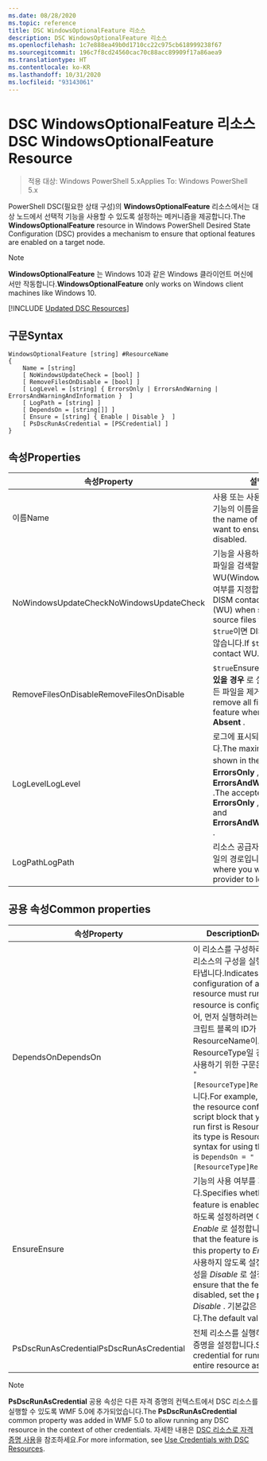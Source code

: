 ```yaml
---
ms.date: 08/28/2020
ms.topic: reference
title: DSC WindowsOptionalFeature 리소스
description: DSC WindowsOptionalFeature 리소스
ms.openlocfilehash: 1c7e888ea49b0d1710cc22c975cb618999238f67
ms.sourcegitcommit: 196c7f8cd24560cac70c88acc89909f17a86aea9
ms.translationtype: HT
ms.contentlocale: ko-KR
ms.lasthandoff: 10/31/2020
ms.locfileid: "93143061"
---
```

# <a name="dsc-windowsoptionalfeature-resource"></a><span data-ttu-id="26bd0-103">DSC WindowsOptionalFeature 리소스</span><span class="sxs-lookup"><span data-stu-id="26bd0-103">DSC WindowsOptionalFeature Resource</span></span>

> <span data-ttu-id="26bd0-104">적용 대상: Windows PowerShell 5.x</span><span class="sxs-lookup"><span data-stu-id="26bd0-104">Applies To: Windows PowerShell 5.x</span></span>

<span data-ttu-id="26bd0-105">PowerShell DSC(필요한 상태 구성)의 **WindowsOptionalFeature** 리소스에서는 대상 노드에서 선택적 기능을 사용할 수 있도록 설정하는 메커니즘을 제공합니다.</span><span class="sxs-lookup"><span data-stu-id="26bd0-105">The **WindowsOptionalFeature** resource in Windows PowerShell Desired State Configuration (DSC) provides a mechanism to ensure that optional features are enabled on a target node.</span></span>

> [!NOTE]
> <span data-ttu-id="26bd0-106">**WindowsOptionalFeature** 는 Windows 10과 같은 Windows 클라이언트 머신에서만 작동합니다.</span><span class="sxs-lookup"><span data-stu-id="26bd0-106">**WindowsOptionalFeature** only works on Windows client machines like Windows 10.</span></span>

[!INCLUDE [Updated DSC Resources](../../../../../includes/dsc-resources.md)]

## <a name="syntax"></a><span data-ttu-id="26bd0-107">구문</span><span class="sxs-lookup"><span data-stu-id="26bd0-107">Syntax</span></span>

```Syntax
WindowsOptionalFeature [string] #ResourceName
{
    Name = [string]
    [ NoWindowsUpdateCheck = [bool] ]
    [ RemoveFilesOnDisable = [bool] ]
    [ LogLevel = [string] { ErrorsOnly | ErrorsAndWarning | ErrorsAndWarningAndInformation }  ]
    [ LogPath = [string] ]
    [ DependsOn = [string[]] ]
    [ Ensure = [string] { Enable | Disable }  ]
    [ PsDscRunAsCredential = [PSCredential] ]
}
```

## <a name="properties"></a><span data-ttu-id="26bd0-108">속성</span><span class="sxs-lookup"><span data-stu-id="26bd0-108">Properties</span></span>

|<span data-ttu-id="26bd0-109">속성</span><span class="sxs-lookup"><span data-stu-id="26bd0-109">Property</span></span> |<span data-ttu-id="26bd0-110">설명</span><span class="sxs-lookup"><span data-stu-id="26bd0-110">Description</span></span> |
|---|---|
|<span data-ttu-id="26bd0-111">이름</span><span class="sxs-lookup"><span data-stu-id="26bd0-111">Name</span></span> |<span data-ttu-id="26bd0-112">사용 또는 사용하지 않도록 설정하려는 기능의 이름을 나타냅니다.</span><span class="sxs-lookup"><span data-stu-id="26bd0-112">Indicates the name of the feature that you want to ensure is enabled or disabled.</span></span> |
|<span data-ttu-id="26bd0-113">NoWindowsUpdateCheck</span><span class="sxs-lookup"><span data-stu-id="26bd0-113">NoWindowsUpdateCheck</span></span> |<span data-ttu-id="26bd0-114">기능을 사용하도록 설정하기 위해 원본 파일을 검색할 때 DISM에서 WU(Windows 업데이트)에 연결하는지 여부를 지정합니다.</span><span class="sxs-lookup"><span data-stu-id="26bd0-114">Specifies whether DISM contacts Windows Update (WU) when searching for the source files to enable a feature.</span></span> <span data-ttu-id="26bd0-115">`$true`이면 DISM에서 WU에 연결하지 않습니다.</span><span class="sxs-lookup"><span data-stu-id="26bd0-115">If `$true`, DISM does not contact WU.</span></span> |
|<span data-ttu-id="26bd0-116">RemoveFilesOnDisable</span><span class="sxs-lookup"><span data-stu-id="26bd0-116">RemoveFilesOnDisable</span></span> |<span data-ttu-id="26bd0-117">`$true`Ensure **가** Absent **로 설정되어 있을 경우** 로 설정하여 기능과 관련된 모든 파일을 제거합니다.</span><span class="sxs-lookup"><span data-stu-id="26bd0-117">Set to `$true` to remove all files associated with the feature when **Ensure** is set to **Absent** .</span></span> |
|<span data-ttu-id="26bd0-118">LogLevel</span><span class="sxs-lookup"><span data-stu-id="26bd0-118">LogLevel</span></span> |<span data-ttu-id="26bd0-119">로그에 표시되는 최대 출력 수준입니다.</span><span class="sxs-lookup"><span data-stu-id="26bd0-119">The maximum output level shown in the logs.</span></span> <span data-ttu-id="26bd0-120">허용되는 값은 **ErrorsOnly** , **ErrorsAndWarning** 및 **ErrorsAndWarningAndInformation** .</span><span class="sxs-lookup"><span data-stu-id="26bd0-120">The accepted values are: **ErrorsOnly** , **ErrorsAndWarning** , and **ErrorsAndWarningAndInformation** .</span></span> |
|<span data-ttu-id="26bd0-121">LogPath</span><span class="sxs-lookup"><span data-stu-id="26bd0-121">LogPath</span></span> |<span data-ttu-id="26bd0-122">리소스 공급자가 작업을 기록할 로그 파일의 경로입니다.</span><span class="sxs-lookup"><span data-stu-id="26bd0-122">The path to a log file where you want the resource provider to log the operation.</span></span> |

## <a name="common-properties"></a><span data-ttu-id="26bd0-123">공용 속성</span><span class="sxs-lookup"><span data-stu-id="26bd0-123">Common properties</span></span>

|<span data-ttu-id="26bd0-124">속성</span><span class="sxs-lookup"><span data-stu-id="26bd0-124">Property</span></span> |<span data-ttu-id="26bd0-125">Description</span><span class="sxs-lookup"><span data-stu-id="26bd0-125">Description</span></span> |
|---|---|
|<span data-ttu-id="26bd0-126">DependsOn</span><span class="sxs-lookup"><span data-stu-id="26bd0-126">DependsOn</span></span> |<span data-ttu-id="26bd0-127">이 리소스를 구성하려면 먼저 다른 리소스의 구성을 실행해야 함을 나타냅니다.</span><span class="sxs-lookup"><span data-stu-id="26bd0-127">Indicates that the configuration of another resource must run before this resource is configured.</span></span> <span data-ttu-id="26bd0-128">예를 들어, 먼저 실행하려는 리소스 구성 스크립트 블록의 ID가 ResourceName이고 해당 형식이 ResourceType일 경우, 이 속성을 사용하기 위한 구문은 `DependsOn = "[ResourceType]ResourceName"`입니다.</span><span class="sxs-lookup"><span data-stu-id="26bd0-128">For example, if the ID of the resource configuration script block that you want to run first is ResourceName and its type is ResourceType, the syntax for using this property is `DependsOn = "[ResourceType]ResourceName"`.</span></span> |
|<span data-ttu-id="26bd0-129">Ensure</span><span class="sxs-lookup"><span data-stu-id="26bd0-129">Ensure</span></span> |<span data-ttu-id="26bd0-130">기능의 사용 여부를 지정합니다.</span><span class="sxs-lookup"><span data-stu-id="26bd0-130">Specifies whether the feature is enabled.</span></span> <span data-ttu-id="26bd0-131">기능을 사용하도록 설정하려면 이 속성을 _Enable_ 로 설정합니다.</span><span class="sxs-lookup"><span data-stu-id="26bd0-131">To ensure that the feature is enabled, set this property to _Enable_ .</span></span> <span data-ttu-id="26bd0-132">기능을 사용하지 않도록 설정하려면 이 속성을 _Disable_ 로 설정합니다.</span><span class="sxs-lookup"><span data-stu-id="26bd0-132">To ensure that the feature is disabled, set the property to _Disable_ .</span></span> <span data-ttu-id="26bd0-133">기본값은 _Enable_ 입니다.</span><span class="sxs-lookup"><span data-stu-id="26bd0-133">The default value is _Enable_ .</span></span> |
|<span data-ttu-id="26bd0-134">PsDscRunAsCredential</span><span class="sxs-lookup"><span data-stu-id="26bd0-134">PsDscRunAsCredential</span></span> |<span data-ttu-id="26bd0-135">전체 리소스를 실행하기 위한 자격 증명을 설정합니다.</span><span class="sxs-lookup"><span data-stu-id="26bd0-135">Sets the credential for running the entire resource as.</span></span> |

> [!NOTE]
> <span data-ttu-id="26bd0-136">**PsDscRunAsCredential** 공용 속성은 다른 자격 증명의 컨텍스트에서 DSC 리소스를 실행할 수 있도록 WMF 5.0에 추가되었습니다.</span><span class="sxs-lookup"><span data-stu-id="26bd0-136">The **PsDscRunAsCredential** common property was added in WMF 5.0 to allow running any DSC resource in the context of other credentials.</span></span> <span data-ttu-id="26bd0-137">자세한 내용은 [ DSC 리소스로 자격 증명 사용](../../../configurations/runasuser.md)을 참조하세요.</span><span class="sxs-lookup"><span data-stu-id="26bd0-137">For more information, see [Use Credentials with DSC Resources](../../../configurations/runasuser.md).</span></span>
